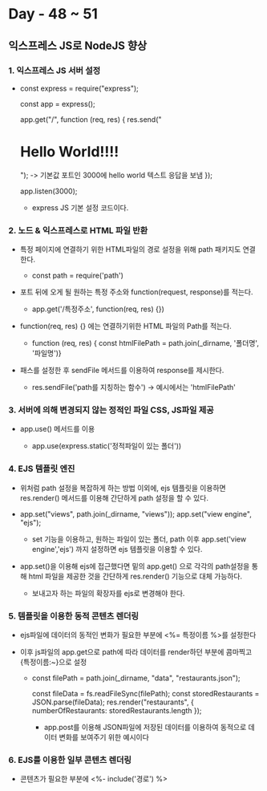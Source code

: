 # Day - 48 ~ 51

## 익스프레스 JS로 NodeJS 향상

### 1. 익스프레스 JS 서버 설정

- const express = require("express");

  const app = express();

  app.get("/", function (req, res) {
  res.send("<h1>Hello World!!!!</h1>"); -> 기본값 포트인 3000에 hello world 텍스트 응답을 보냄
  });

  app.listen(3000);

  - express JS 기본 설정 코드이다.

### 2. 노드 & 익스프레스로 HTML 파일 반환

- 특정 페이지에 연결하기 위한 HTML파일의 경로 설정을 위해 path 패키지도 연결한다.

  - const path = require('path')

- 포트 뒤에 오게 될 원하는 특정 주소와 function(request, response)를 적는다.

  - app.get('/특정주소', function(req, res) {})

- function(req, res) {} 에는 연결하기위한 HTML 파일의 Path를 적는다.

  - function (req, res) { const htmlFilePath = path.join(\_dirname, '폴더명', '파일명')}

- 패스를 설정한 후 sendFile 메서드를 이용하여 response를 제시한다.

  - res.sendFile('path를 지칭하는 함수') -> 예시에서는 'htmlFilePath'

### 3. 서버에 의해 변경되지 않는 정적인 파일 CSS, JS파일 제공

- app.use() 메서드를 이용

  - app.use(express.static('정적파일이 있는 폴더'))

### 4. EJS 템플릿 엔진

- 위처럼 path 설정을 복잡하게 하는 방법 이외에, ejs 템플릿을 이용하면 res.render() 메서드를 이용해 간단하게 path 설정을 할 수 있다.

- app.set("views", path.join(\_dirname, "views"));
  app.set("view engine", "ejs");

  - set 기능을 이용하고, 원하는 파일이 있는 폴더, path 이후 app.set('view engine','ejs') 까지 설정하면
    ejs 템플릿을 이용할 수 있다.

- app.set()을 이용해 ejs에 접근했다면 밑의 app.get() 으로 각각의 path설정을 통해 html 파일을 제공한 것을 간단하게 res.render() 기능으로 대체 가능하다.

  - 보내고자 하는 파일의 확장자를 ejs로 변경해야 한다.

### 5. 템플릿을 이용한 동적 콘텐츠 렌더링

- ejs파일에 데이터의 동적인 변화가 필요한 부분에 <%= 특정이름 %>를 설정한다

- 이후 js파일의 app.get으로 path에 따라 데이터를 render하던 부분에 콤마찍고 {특정이름:~}으로 설정

  - const filePath = path.join(\_dirname, "data", "restaurants.json");

    const fileData = fs.readFileSync(filePath);
    const storedRestaurants = JSON.parse(fileData);
    res.render("restaurants", { numberOfRestaurants: storedRestaurants.length });

    - app.post를 이용해 JSON파일에 저장된 데이터를 이용하여 동적으로 데이터 변화를 보여주기 위한 예시이다

### 6. EJS를 이용한 일부 콘텐츠 렌더링

- 콘텐츠가 필요한 부분에 <%- include('경로') %>
